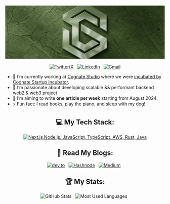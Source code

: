 <div align="center">

[![Hello World, I'm Jasper!](assets/header.jpeg)](https://github.com/kshyun28)
<!-- Background GIF by [Aliciel](https://www.pinterest.com/pin/5277724550564022/) on [Pinterest](https://www.pinterest.com/). -->

[![Twitter/X](https://skillicons.dev/icons?i=twitter)](https://twitter.com/kshyun28) &nbsp;
[![LinkedIn](https://skillicons.dev/icons?i=linkedin)](https://www.linkedhttps://www.linkedin.com/in/okafor-victor-a40971232/) &nbsp;
[![Gmail](https://skillicons.dev/icons?i=gmail)](mailto:okaforv914@@gmail.com?subject=Hello%20Victor,%20From%20Github)

</div>

- 🔭 I’m currently working at [Cognate Studio](https://www.linkedin.com/company/p33r-finance/) where we were [incubated by Cognate Startup Incubator](https://x.com/cognate_studio). 
- 🌱 I’m passionate about developing scalable && performant backend web2 & web3 project
- 📝 I’m aiming to write **one article per week** starting from August 2024.
- ⚡ Fun fact: I read books, play the piano, and sleep with my dog!

<div align="center">


## 💻 My Tech Stack:

[![Next.js,Node.js, JavaScript,  TypeScript, AWS, Rust, Java](https://skillicons.dev/icons?i=next,nodejs,js,ts,aws,java,rust)](https://skillicons.dev)

## 📖 Read My Blogs:

<p>
    <a target="_blank"href="https://dev.to/kshyun28"><img alt="dev.to" src="https://img.shields.io/badge/dev.to-0A0A0A?style=for-the-badge&logo=dev.to&logoColor=white" /></a>&nbsp;&nbsp;
    <a target="_blank"href="https://kshyun28.hashnode.dev/"><img alt="Hashnode" src="https://img.shields.io/badge/Hashnode-2962FF?style=for-the-badge&logo=hashnode&logoColor=white" /></a>&nbsp;&nbsp;
    <a target="_blank"href="https://medium.com/@kshyun28"><img alt="Medium" src="https://img.shields.io/badge/Medium-12100E?style=for-the-badge&logo=medium&logoColor=white" /></a>&nbsp;&nbsp;
</p>

## 🏆 My Stats:

<p>
    <img height=175 alt="GitHub Stats" src="https://github-readme-stats.vercel.app/api?username=victor-914&show_icons=true&count_private=true&theme=dark" />&nbsp;&nbsp;
    <img height=175 alt="Most Used Languages" src="https://github-readme-stats.vercel.app/api/top-langs/?username=victor-914&layout=compact&theme=dark" />&nbsp;&nbsp;
</p>

</div>

